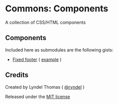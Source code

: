 # Commons: Components

A collection of CSS/HTML components


## Components

Included here as submodules are the following gists:

* [Fixed footer](https://gist.github.com/ryndel/6338658) ( [example](http://rawgithub.com/ryndel/6338658/raw/fixed-footer.html) )


## Credits

Created by Lyndel Thomas ( [@ryndel](http://github.com/ryndel) )

Released under the [MIT license](http://makesites.org/licenses/MIT)



